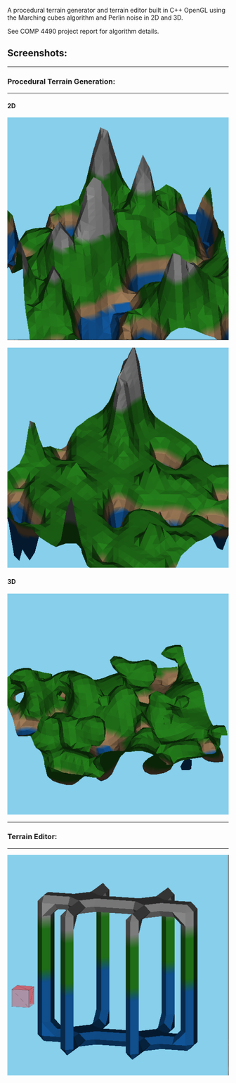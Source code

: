 A procedural terrain generator and terrain editor built in C++ OpenGL using the Marching cubes algorithm and Perlin noise in 2D and 3D.

See COMP 4490 project report for algorithm details.

## Screenshots:

-----------------------------------------
### Procedural Terrain Generation:
-----------------------------------------

#### 2D
![2D](ss1.png)

![2D](ss2.png)

#### 3D
![3D](ss3.png)

------------------------------------------
### Terrain Editor:
------------------------------------------

![Editor](ss4.png)
